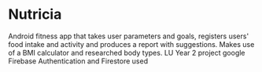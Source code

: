 # Nutricia
 Android fitness app that takes user parameters and goals, registers users' food intake and activity and produces a report with suggestions. Makes use of a BMI calculator and researched body types. LU Year 2 project
 google Firebase Authentication and Firestore used
